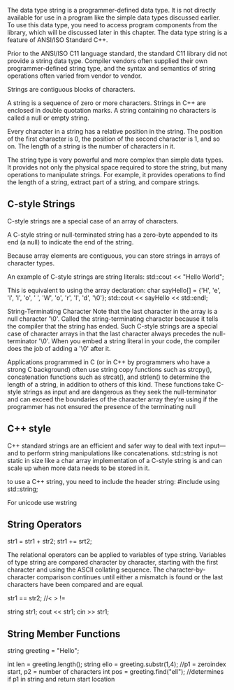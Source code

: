 The data type string is a programmer-defined data type. It is not directly available
for use in a program like the simple data types discussed earlier. To use this data type,
you need to access program components from the library, which will be discussed
later in this chapter. The data type string is a feature of ANSI/ISO Standard C++.

Prior to the ANSI/ISO C11 language standard, the standard C11 library did not provide
a string data type. Compiler vendors often supplied their own programmer-defined
string type, and the syntax and semantics of string operations often varied from vendor
to vendor.



Strings are contiguous blocks of characters.


A string is a sequence of zero or more characters. Strings in C++ are enclosed in
double quotation marks. A string containing no characters is called a null or empty
string.

Every character in a string has a relative position in the string. The position of the first
character is 0, the position of the second character is 1, and so on. The length of a
string is the number of characters in it.

The string type is very powerful and more complex than simple data types. It provides not only the physical space required to store the string, but many operations to
manipulate strings. For example, it provides operations to find the length of a string,
extract part of a string, and compare strings.

## C-style Strings
C-style strings are a special case of an array of characters.

A C-style string or null-terminated string has a zero-byte appended to its end (a null) to indicate the end of the string.

Because array elements are contiguous, you can store strings in arrays of character types.

An example of C-style strings are string literals:
std::cout << "Hello World";

This is equivalent to using the array declaration:
char sayHello[] = {'H', 'e', 'l', 'l', 'o', ' ', 'W', 'o', 'r', 'l', 'd',
'\0'};
std::cout << sayHello << std::endl;

String-Terminating Character
Note that the last character in the array is a null character '\0'.
Called the string-terminating character because it tells the compiler that the string has ended.
Such C-style strings are a special case of character arrays in that the last character always precedes the null-terminator '\0'.
When you embed a string literal in your code, the compiler does the job of adding a '\0' after it.

Applications programmed in C (or in C++ by programmers who have a strong C background) often use string copy functions such as strcpy(), concatenation functions such as strcat(), and strlen() to determine the length of a string, in addition to others of this kind.
These functions take C-style strings as input and are dangerous as they seek the null-terminator and can exceed the boundaries of the character array they’re using if the programmer has not ensured the presence of the terminating null


## C++ style
C++ standard strings are an efficient and safer way to deal with text input—and to perform string manipulations like concatenations. std::string is not static in size like a char array implementation of a C-style string is and can scale up when more data needs to be stored in it.

to use a C++ string, you need to include the header string:
 #include <string>
 using std::string;

For unicode use wstring





## String Operators
str1 = str1 + str2;     str1 += srt2;

The relational operators can be applied to variables of type string. Variables of type
string are compared character by character, starting with the first character and
using the ASCII collating sequence. The character-by-character comparison continues until either a mismatch is found or the last characters have been compared and
are equal.

str1 == str2; //< > !=

string str1;
cout << str1;
cin >> str1;



## String Member Functions

string greeting = "Hello";

int len = greeting.length();
string ello = greeting.substr(1,4); //p1 = zeroindex start, p2 = number of characters
int pos = greeting.find("ell"); //determines if p1 in string and return start location
